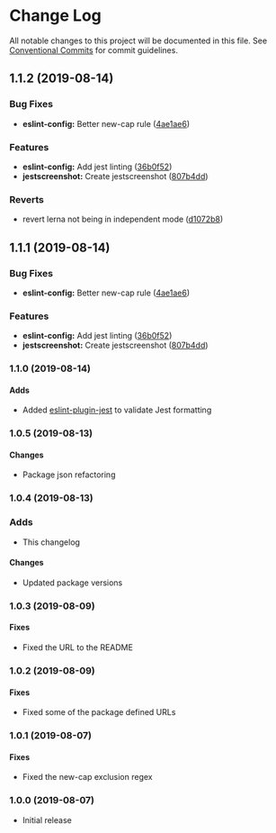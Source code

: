 # Change Log

All notable changes to this project will be documented in this file.
See [Conventional Commits](https://conventionalcommits.org) for commit guidelines.

## 1.1.2 (2019-08-14)

### Bug Fixes

* **eslint-config:** Better new-cap rule ([4ae1ae6](https://github.com/RWS-NL/air-node-packages/commit/4ae1ae6))

### Features

* **eslint-config:** Add jest linting ([36b0f52](https://github.com/RWS-NL/air-node-packages/commit/36b0f52))
* **jestscreenshot:** Create jestscreenshot ([807b4dd](https://github.com/RWS-NL/air-node-packages/commit/807b4dd))

### Reverts

* revert lerna not being in independent mode ([d1072b8](https://github.com/RWS-NL/air-node-packages/commit/d1072b8))

## 1.1.1 (2019-08-14)

### Bug Fixes

* **eslint-config:** Better new-cap rule ([4ae1ae6](https://github.com/RWS-NL/air-node-packages/commit/4ae1ae6))

### Features

* **eslint-config:** Add jest linting ([36b0f52](https://github.com/RWS-NL/air-node-packages/commit/36b0f52))
* **jestscreenshot:** Create jestscreenshot ([807b4dd](https://github.com/RWS-NL/air-node-packages/commit/807b4dd))

### 1.1.0 (2019-08-14)

#### Adds
- Added [eslint-plugin-jest](https://github.com/jest-community/eslint-plugin-jest) to validate Jest formatting

### 1.0.5 (2019-08-13)

#### Changes
- Package json refactoring

### 1.0.4 (2019-08-13)

### Adds
- This changelog

#### Changes
- Updated package versions

### 1.0.3 (2019-08-09)

#### Fixes
- Fixed the URL to the README

### 1.0.2 (2019-08-09)

#### Fixes
- Fixed some of the package defined URLs

### 1.0.1 (2019-08-07)

#### Fixes
- Fixed the new-cap exclusion regex

### 1.0.0 (2019-08-07)
- Initial release
